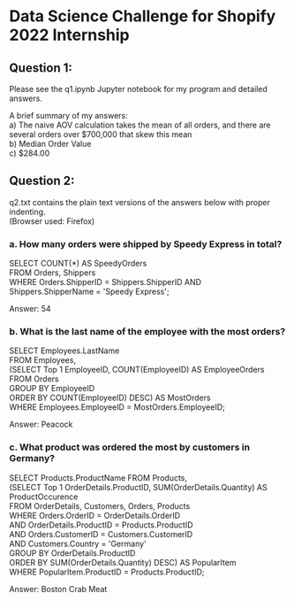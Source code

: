 # Data Science Challenge for Shopify 2022 Internship

## Question 1: 
Please see the q1.ipynb Jupyter notebook for my program and detailed answers.

A brief summary of my answers: <br>
a) The naive AOV calculation takes the mean of all orders, and there are several orders over $700,000 that skew this mean <br>
b) Median Order Value <br>
c) $284.00 <br>

## Question 2:
q2.txt contains the plain text versions of the answers below with proper indenting. <br>
(Browser used: Firefox)

### a. How many orders were shipped by Speedy Express in total?

SELECT COUNT(*) AS SpeedyOrders <br>
FROM Orders, Shippers <br>
WHERE Orders.ShipperID = Shippers.ShipperID AND Shippers.ShipperName = 'Speedy Express'; <br>

Answer:
54


### b. What is the last name of the employee with the most orders?

SELECT Employees.LastName  <br>
FROM Employees, <br>
	(SELECT Top 1 EmployeeID, COUNT(EmployeeID) AS EmployeeOrders <br>
	FROM Orders <br>
	GROUP BY EmployeeID <br>
	ORDER BY COUNT(EmployeeID) DESC) AS MostOrders <br>
WHERE Employees.EmployeeID = MostOrders.EmployeeID; <br>

Answer:
Peacock


### c. What product was ordered the most by customers in Germany?

SELECT Products.ProductName
FROM Products,  <br>
  (SELECT Top 1 OrderDetails.ProductID, SUM(OrderDetails.Quantity) AS ProductOccurence <br>
  FROM OrderDetails, Customers, Orders, Products <br>
  WHERE Orders.OrderID = OrderDetails.OrderID <br>
      AND OrderDetails.ProductID = Products.ProductID <br>
      AND Orders.CustomerID = Customers.CustomerID <br>
      AND Customers.Country = 'Germany' <br>
  GROUP BY OrderDetails.ProductID <br>
  ORDER BY SUM(OrderDetails.Quantity) DESC) AS PopularItem <br>
WHERE PopularItem.ProductID = Products.ProductID; <br>

Answer:
Boston Crab Meat

